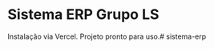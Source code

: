 # Sistema ERP Grupo LS

Instalação via Vercel. Projeto pronto para uso.#   s i s t e m a - e r p  
 